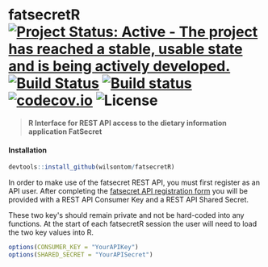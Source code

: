 # fatsecretR [![Project Status: Active - The project has reached a stable, usable state and is being actively developed.](http://www.repostatus.org/badges/latest/active.svg)](http://www.repostatus.org/#active) [![Build Status](https://travis-ci.org/wilsontom/fatsecretR.svg?branch=master)](https://travis-ci.org/wilsontom/fatsecretR) [![Build status](https://ci.appveyor.com/api/projects/status/uqtgjvys49rmpf65?svg=true)](https://ci.appveyor.com/project/wilsontom/fatsecretr) [![codecov.io](https://codecov.io/github/wilsontom/fatsecretR/coverage.svg?branch=master)](https://codecov.io/github/wilsontom/fatsecretR?branch=master) ![License](https://img.shields.io/badge/license-GNU%20GPL%20v3.0-blue.svg "GNU GPL v3.0")

> __R Interface for REST API access to the dietary information application FatSecret__


#### Installation

```R
devtools::install_github(wilsontom/fatsecretR)

```
In order to make use of the fatsecret REST API, you must first register as an API user. After completing the [fatsecret API registration form](http://platform.fatsecret.com/api/Default.aspx?screen=r) you will be provided with a REST API Consumer Key and a REST API Shared Secret.

These two key's should remain private and not be hard-coded into any functions. At the start of each fatsecretR session the user will need to load the two key values into R.

```R
options(CONSUMER_KEY = "YourAPIKey")
options(SHARED_SECRET = "YourAPISecret")
```
